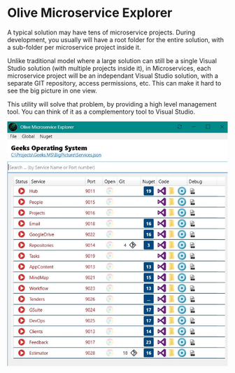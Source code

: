 # Olive Microservice Explorer

A typical solution may have tens of microservice projects. During development, you usually will have a root folder for the entire solution, with a sub-folder per microservice project inside it. 

Unlike traditional model where a large solution can still be a single Visual Studio solution (with multiple projects inside it), in Microservices, each microservice project will be an independant Visual Studio solution, with a separate GIT repository, access permissions, etc. This can make it hard to see the big picture in one view.

This utility will solve that problem, by providing a high level management tool.
You can think of it as a complementory tool to Visual Studio.


![screenshot](Resources/Screenshot.jpg)
